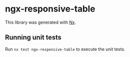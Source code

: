 # ngx-responsive-table

This library was generated with [Nx](https://nx.dev).

## Running unit tests

Run `nx test ngx-responsive-table` to execute the unit tests.
